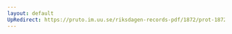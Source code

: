 ```yaml
---
layout: default
UpRedirect: https://pruto.im.uu.se/riksdagen-records-pdf/1872/prot-1872--ak--404/prot-1872--ak--404_048.pdf
---
```

